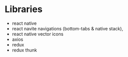 # Libraries

- react native
- react navite navigations (bottom-tabs & native stack),
- react native vector icons
- axios
- redux
- redux thunk